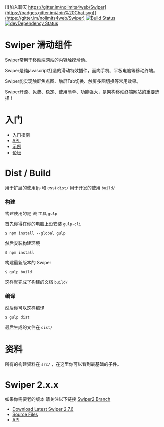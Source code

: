 


[![加入聊天 https://gitter.im/nolimits4web/Swiper](https://badges.gitter.im/Join%20Chat.svg)](https://gitter.im/nolimits4web/Swiper)
[![Build Status](https://travis-ci.org/nolimits4web/Swiper.svg?branch=master)](https://travis-ci.org/nolimits4web/Swiper)
[![devDependency Status](https://david-dm.org/nolimits4web/swiper/dev-status.svg)](https://david-dm.org/nolimits4web/swiper#info=devDependencies)

Swiper 滑动组件
==========

Swiper常用于移动端网站的内容触摸滑动。

Swiper是纯javascript打造的滑动特效插件，面向手机、平板电脑等移动终端。

Swiper能实现触屏焦点图、触屏Tab切换、触屏多图切换等常用效果。

Swiper开源、免费、稳定、使用简单、功能强大，是架构移动终端网站的重要选择！


# 入门
+ [ 入门指南 ](http://www.idangero.us/swiper/get-started/)
+ [ API ](http://www.idangero.us/swiper/api/)  
+ [ 示例 ](http://www.idangero.us/swiper/demos/)
+ [ 论坛 ](http://www.idangero.us/swiper/forum/)

# Dist / Build

用于扩展的使用(js 和 css) `dist/` 用于开发的使用 `build/`

### 构建

构建使用的是 流 工具  `gulp`

首先你得在你的电脑上没安装 `gulp-cli`

```
$ npm install --global gulp
```

然后安装构建环境

```
$ npm install
```

构建最新版本的 Swiper

```
$ gulp build
```

这样就完成了构建的文档 `build/`

### 编译

然后你可以这样编译  

```
$ gulp dist
```

最后生成的文件在 `dist/`

# 资料

所有的构建资料在 `src/` ，在这里你可以看到最基础的子件。

Swiper 2.x.x
==========

如果你需要老的版本 请关注以下链接 [Swiper2 Branch](https://github.com/nolimits4web/Swiper/tree/Swiper2)
* [Download Latest Swiper 2.7.6](https://github.com/nolimits4web/Swiper/archive/v2.7.6.zip)
* [Source Files](https://github.com/nolimits4web/Swiper/tree/Swiper2/src)
* [API](https://github.com/nolimits4web/Swiper/blob/Swiper2/API.md)
